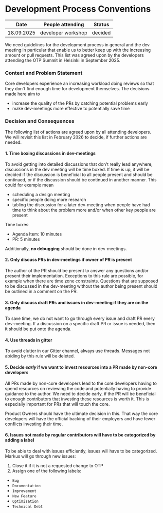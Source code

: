 # Development Process Conventions

| Date       | People attending   | Status  |
|------------|--------------------|---------|
| 18.09.2025 | developer workshop | decided |


We need guidelines for the development process in general and the dev meeting in particular that enable us to better keep up with the increasing amount or pull requests. This list was agreed upon by the developers attending the OTP Summit in Helsinki in September 2025.

### Context and Problem Statement

Core developers experience an increasing workload doing reviews so that they don't find enough time for development themselves. The decisions made here aim to
- increase the quality of the PRs by catching potential problems early
- make dev-meetings more effective to potentially save time


### Decision and Consequences

The following list of actions are agreed upon by all attending developers. We will revisit this list in February 2026 to decide, if further actions are needed.

#### 1. Time boxing discussions in dev-meetings
To avoid getting into detailed discussions that don't really lead anywhere, discussions in the dev meeting will be time boxed. If time is up, it will be decided if the discussion is beneficial to all people present and should be continued, or if the discussion should be continued in another manner. This could for example mean
- scheduling a design meeting
- specific people doing more research
- tabling the discussion for a later dev-meeting when people have had time to think about the problem more and/or when other key people are present

Time boxes:
- Agenda Item: 10 minutes
- PR: 5 minutes

Additionally, **no debugging** should be done in dev-meetings.


#### 2. Only discuss PRs in dev-meetings if owner of PR is present
The author of the PR should be present to answer any questions and/or present their implementation. Exceptions to this rule are possible, for example when there are time zone constraints. Questions that are supposed to be discussed in the dev-meeting without the author being present should be outlined in a comment on the PR.

#### 3. Only discuss draft PRs and issues in dev-meeting if they are on the agenda
To save time, we do not want to go through every issue and draft PR every dev-meeting. If a discussion on a specific draft PR or issue is needed, then it should be put onto the agenda.

#### 4. Use threads in gitter
To avoid clutter in our Gitter channel, always use threads. Messages not abiding by this rule will be deleted.

#### 5. Decide *early* if we want to invest resources into a PR made by non-core developers
All PRs made by non-core developers lead to the core developers having to spend resources on reviewing the code and potentially having to provide guidance to the author. We need to decide early, if the PR will be beneficial to enough contributors that investing these resources is worth it. This is especially important for PRs that will touch the core.

Product Owners should have the ultimate decision in this. That way the core developers will have the official backing of their employers and have fewer conflicts investing their time.

#### 6. Issues not made by regular contributors will have to be categorized by adding a label

To be able to deal with issues efficiently, issues will have to be categorized. Markus will go through new issues:
1. Close it if it is not a requested change to OTP
2. Assign one of the following labels:
 - `Bug`
 - `Documentation`
 - `Improvement`
 - `New Feature`
 - `Optimization`
 - `Technical Debt`

